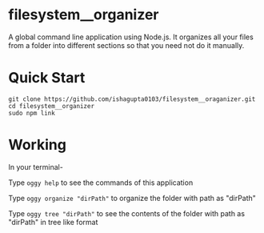 # filesystem__organizer
A global command line application using Node.js. It organizes all your files from a folder into different sections so that you need not do it manually.

# Quick Start
`git clone https://github.com/ishagupta0103/filesystem__oraganizer.git`  
`cd filesystem__organizer`  
`sudo npm link`


# Working
In your terminal-

Type `oggy help` to see the commands of this application

Type `oggy organize "dirPath"` to organize the folder with path as "dirPath"

Type `oggy tree "dirPath"` to see the contents of the folder with path as "dirPath" in tree like format

